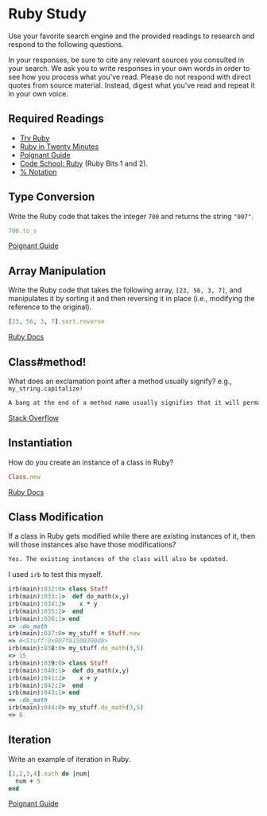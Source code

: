 # Ruby Study

Use your favorite search engine and the provided readings to research and
respond to the following questions.

In your responses, be sure to cite any relevant sources you consulted in your
search. We ask you to write responses in your own words in order to see how you
process what you've read. Please do not respond with direct quotes from source
material. Instead, digest what you've read and repeat it in your own voice.

## Required Readings

-   [Try Ruby](http://tryruby.org/)
-   [Ruby in Twenty Minutes](https://www.ruby-lang.org/en/documentation/quickstart/)
-   [Poignant Guide](http://poignant.guide/)
-   [Code School: Ruby](https://www.codeschool.com/learn/ruby) (Ruby Bits 1 and 2).
-   [% Notation](https://en.wikibooks.org/wiki/Ruby_Programming/Syntax/Literals#The_.25_Notation)

## Type Conversion

Write the Ruby code that takes the integer `700` and returns the string `"007"`.

```ruby
700.to_s
```

[Poignant Guide](http://poignant.guide/book/chapter-3.html)

## Array Manipulation

Write the Ruby code that takes the following array, `[23, 56, 3, 7]`, and
manipulates it by sorting it and then reversing it in place (i.e., modifying the
reference to the original).

```ruby
[23, 56, 3, 7].sort.reverse
```

[Ruby Docs](http://ruby-doc.org/core-2.3.1/Array.html)

## Class#method!

What does an exclamation point after a method usually signify?  e.g.,
`my_string.capitalize!`

```md
A bang at the end of a method name usually signifies that it will permantly alter the object it's called on.
```

[Stack Overflow](http://stackoverflow.com/questions/612189/why-are-exclamation-marks-used-in-ruby-methods)

## Instantiation
How do you create an instance of a class in Ruby?

```ruby
Class.new
```

[Ruby Docs](http://ruby-doc.org/core-2.3.1/Class.html)

## Class Modification

If a class in Ruby gets modified while there are existing instances of it, then
will those instances also have those modifications?

```md
Yes. The existing instances of the class will also be updated.
```

I used `irb` to test this myself.

```ruby
irb(main):032:0> class Stuff
irb(main):033:1>  def do_math(x,y)
irb(main):034:2>    x * y
irb(main):035:2>  end
irb(main):036:1> end
=> :do_math
irb(main):037:0> my_stuff = Stuff.new
=> #<Stuff:0x007f81500300d8>
irb(main):038:0> my_stuff.do_math(3,5)
=> 15
irb(main):039:0> class Stuff
irb(main):040:1>  def do_math(x,y)
irb(main):041:2>    x + y
irb(main):042:2>  end
irb(main):043:1> end
=> :do_math
irb(main):044:0> my_stuff.do_math(3,5)
=> 8
```

## Iteration

Write an example of iteration in Ruby.

```ruby
[1,2,3,4].each do |num|
  num + 5
end
```

[Poignant Guide](http://poignant.guide/book/chapter-3.html)
